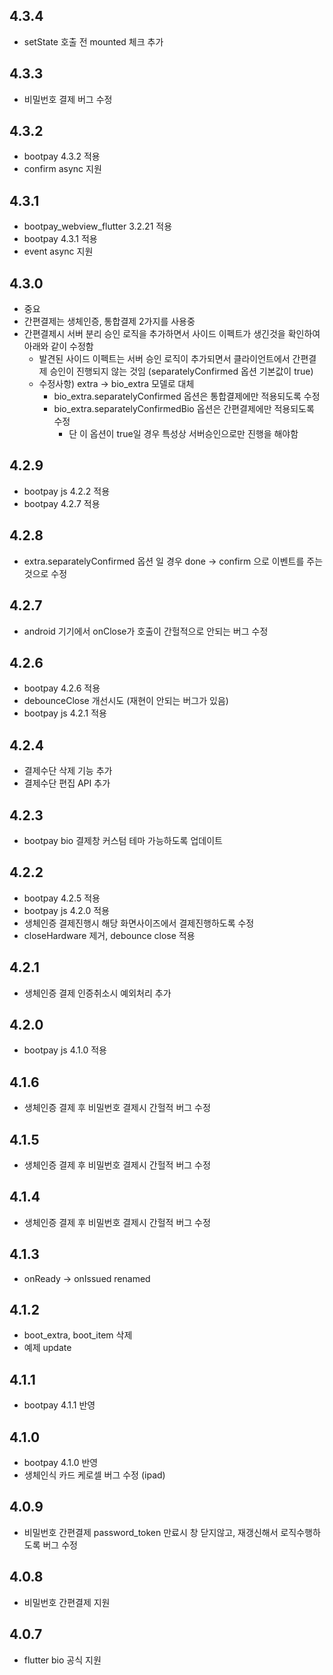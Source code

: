 ## 4.3.4
* setState 호출 전 mounted 체크 추가 

## 4.3.3
* 비밀번호 결제 버그 수정 

## 4.3.2
* bootpay 4.3.2 적용
* confirm async 지원

## 4.3.1
* bootpay_webview_flutter 3.2.21 적용 
* bootpay 4.3.1 적용 
* event async 지원 

## 4.3.0
* 중요 
* 간편결제는 생체인증, 통합결제 2가지를 사용중 
* 간편결제시 서버 분리 승인 로직을 추가하면서 사이드 이펙트가 생긴것을 확인하여 아래와 같이 수정함
  * 발견된 사이드 이펙트는 서버 승인 로직이 추가되면서 클라이언트에서 간편결제 승인이 진행되지 않는 것임 (separatelyConfirmed 옵션 기본값이 true)
  * 수정사항) extra -> bio_extra 모델로 대체 
    * bio_extra.separatelyConfirmed 옵션은 통합결제에만 적용되도록 수정 
    * bio_extra.separatelyConfirmedBio 옵션은 간편결제에만 적용되도록 수정 
      - 단 이 옵션이 true일 경우 특성상 서버승인으로만 진행을 해야함 

## 4.2.9
* bootpay js 4.2.2 적용 
* bootpay 4.2.7 적용 

## 4.2.8
* extra.separatelyConfirmed 옵션 일 경우 done -> confirm 으로 이벤트를 주는 것으로 수정 

## 4.2.7
* android 기기에서 onClose가 호출이 간헐적으로 안되는 버그 수정 

## 4.2.6
* bootpay 4.2.6 적용 
* debounceClose 개선시도 (재현이 안되는 버그가 있음)
* bootpay js 4.2.1 적용

## 4.2.4
* 결제수단 삭제 기능 추가 
* 결제수단 편집 API 추가 

## 4.2.3
* bootpay bio 결제창 커스텀 테마 가능하도록 업데이트 

## 4.2.2
* bootpay 4.2.5 적용
* bootpay js 4.2.0 적용
* 생체인증 결제진행시 해당 화면사이즈에서 결제진행하도록 수정
* closeHardware 제거, debounce close 적용 

## 4.2.1
* 생체인증 결제 인증취소시 예외처리 추가 

## 4.2.0
* bootpay js 4.1.0 적용 

## 4.1.6
* 생체인증 결제 후 비밀번호 결제시 간헐적 버그 수정

## 4.1.5
* 생체인증 결제 후 비밀번호 결제시 간헐적 버그 수정

## 4.1.4
* 생체인증 결제 후 비밀번호 결제시 간헐적 버그 수정 

## 4.1.3
* onReady -> onIssued renamed

## 4.1.2
* boot_extra, boot_item 삭제 
* 예제 update 

## 4.1.1
* bootpay 4.1.1 반영

## 4.1.0
* bootpay 4.1.0 반영 
* 생체인식 카드 케로셀 버그 수정 (ipad)


## 4.0.9
* 비밀번호 간편결제 password_token 만료시 창 닫지않고, 재갱신해서 로직수행하도록 버그 수정 

## 4.0.8
* 비밀번호 간편결제 지원

## 4.0.7
* flutter bio 공식 지원 
